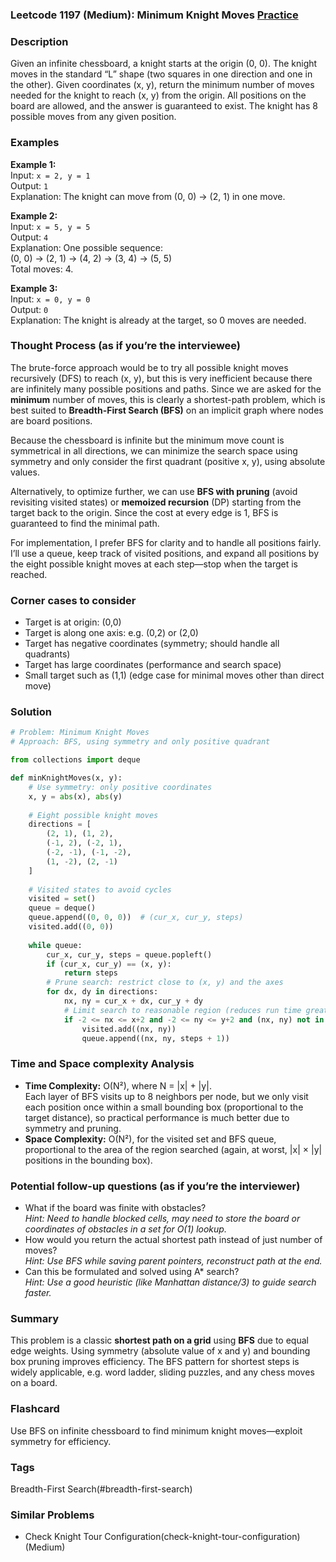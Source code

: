 ### Leetcode 1197 (Medium): Minimum Knight Moves [Practice](https://leetcode.com/problems/minimum-knight-moves)

### Description  
Given an infinite chessboard, a knight starts at the origin (0, 0). The knight moves in the standard “L” shape (two squares in one direction and one in the other). Given coordinates (x, y), return the minimum number of moves needed for the knight to reach (x, y) from the origin. All positions on the board are allowed, and the answer is guaranteed to exist. The knight has 8 possible moves from any given position.

### Examples  

**Example 1:**  
Input: `x = 2, y = 1`  
Output: `1`  
Explanation: The knight can move from (0, 0) → (2, 1) in one move.

**Example 2:**  
Input: `x = 5, y = 5`  
Output: `4`  
Explanation: One possible sequence:  
(0, 0) → (2, 1) → (4, 2) → (3, 4) → (5, 5)  
Total moves: 4.

**Example 3:**  
Input: `x = 0, y = 0`  
Output: `0`  
Explanation: The knight is already at the target, so 0 moves are needed.

### Thought Process (as if you’re the interviewee)  

The brute-force approach would be to try all possible knight moves recursively (DFS) to reach (x, y), but this is very inefficient because there are infinitely many possible positions and paths. Since we are asked for the **minimum** number of moves, this is clearly a shortest-path problem, which is best suited to **Breadth-First Search (BFS)** on an implicit graph where nodes are board positions.

Because the chessboard is infinite but the minimum move count is symmetrical in all directions, we can minimize the search space using symmetry and only consider the first quadrant (positive x, y), using absolute values.

Alternatively, to optimize further, we can use **BFS with pruning** (avoid revisiting visited states) or **memoized recursion** (DP) starting from the target back to the origin. Since the cost at every edge is 1, BFS is guaranteed to find the minimal path.

For implementation, I prefer BFS for clarity and to handle all positions fairly. I’ll use a queue, keep track of visited positions, and expand all positions by the eight possible knight moves at each step—stop when the target is reached.

### Corner cases to consider  
- Target is at origin: (0,0)
- Target is along one axis: e.g. (0,2) or (2,0)
- Target has negative coordinates (symmetry; should handle all quadrants)
- Target has large coordinates (performance and search space)
- Small target such as (1,1) (edge case for minimal moves other than direct move)

### Solution

```python
# Problem: Minimum Knight Moves
# Approach: BFS, using symmetry and only positive quadrant

from collections import deque

def minKnightMoves(x, y):
    # Use symmetry: only positive coordinates
    x, y = abs(x), abs(y)
    
    # Eight possible knight moves
    directions = [
        (2, 1), (1, 2),
        (-1, 2), (-2, 1),
        (-2, -1), (-1, -2),
        (1, -2), (2, -1)
    ]
    
    # Visited states to avoid cycles
    visited = set()
    queue = deque()
    queue.append((0, 0, 0))  # (cur_x, cur_y, steps)
    visited.add((0, 0))
    
    while queue:
        cur_x, cur_y, steps = queue.popleft()
        if (cur_x, cur_y) == (x, y):
            return steps
        # Prune search: restrict close to (x, y) and the axes
        for dx, dy in directions:
            nx, ny = cur_x + dx, cur_y + dy
            # Limit search to reasonable region (reduces run time greatly)
            if -2 <= nx <= x+2 and -2 <= ny <= y+2 and (nx, ny) not in visited:
                visited.add((nx, ny))
                queue.append((nx, ny, steps + 1))
```

### Time and Space complexity Analysis  

- **Time Complexity:** O(N²), where N = |x| + |y|.  
  Each layer of BFS visits up to 8 neighbors per node, but we only visit each position once within a small bounding box (proportional to the target distance), so practical performance is much better due to symmetry and pruning.
- **Space Complexity:** O(N²), for the visited set and BFS queue, proportional to the area of the region searched (again, at worst, |x| × |y| positions in the bounding box).

### Potential follow-up questions (as if you’re the interviewer)  

- What if the board was finite with obstacles?  
  *Hint: Need to handle blocked cells, may need to store the board or coordinates of obstacles in a set for O(1) lookup.*
- How would you return the actual shortest path instead of just number of moves?  
  *Hint: Use BFS while saving parent pointers, reconstruct path at the end.*  
- Can this be formulated and solved using A\* search?  
  *Hint: Use a good heuristic (like Manhattan distance/3) to guide search faster.*

### Summary
This problem is a classic **shortest path on a grid** using **BFS** due to equal edge weights. Using symmetry (absolute value of x and y) and bounding box pruning improves efficiency. The BFS pattern for shortest steps is widely applicable, e.g. word ladder, sliding puzzles, and any chess moves on a board.


### Flashcard
Use BFS on infinite chessboard to find minimum knight moves—exploit symmetry for efficiency.

### Tags
Breadth-First Search(#breadth-first-search)

### Similar Problems
- Check Knight Tour Configuration(check-knight-tour-configuration) (Medium)